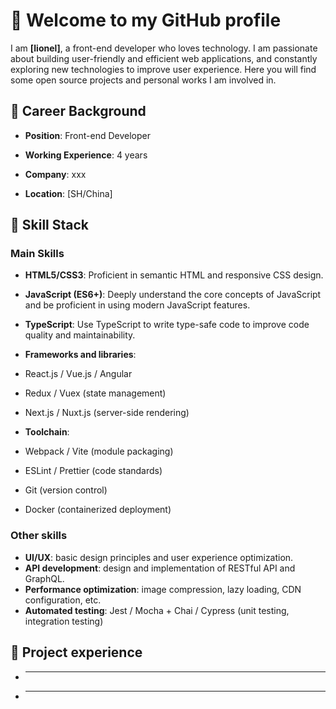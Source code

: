 # 🌟 Welcome to my GitHub profile

I am **[lionel]**, a front-end developer who loves technology. I am passionate about building user-friendly and efficient web applications, and constantly exploring new technologies to improve user experience. Here you will find some open source projects and personal works I am involved in.

## 💼 Career Background

- **Position**: Front-end Developer

- **Working Experience**: 4 years

- **Company**: xxx
- **Location**: [SH/China]

## 🔧 Skill Stack

### Main Skills

- **HTML5/CSS3**: Proficient in semantic HTML and responsive CSS design.

- **JavaScript (ES6+)**: Deeply understand the core concepts of JavaScript and be proficient in using modern JavaScript features.

- **TypeScript**: Use TypeScript to write type-safe code to improve code quality and maintainability.
- **Frameworks and libraries**:
- React.js / Vue.js / Angular
- Redux / Vuex (state management)
- Next.js / Nuxt.js (server-side rendering)
- **Toolchain**:
- Webpack / Vite (module packaging)
- ESLint / Prettier (code standards)
- Git (version control)
- Docker (containerized deployment)

### Other skills

- **UI/UX**: basic design principles and user experience optimization.
- **API development**: design and implementation of RESTful API and GraphQL.
- **Performance optimization**: image compression, lazy loading, CDN configuration, etc.
- **Automated testing**: Jest / Mocha + Chai / Cypress (unit testing, integration testing)

## 🚀 Project experience

- ***
- ***

<!--
**LionelSZ/LionelSZ** is a ✨ _special_ ✨ repository because its `README.md` (this file) appears on your GitHub profile.

Here are some ideas to get you started:

- 🔭 I’m currently working on ...
- 🌱 I’m currently learning ...
- 👯 I’m looking to collaborate on ...
- 🤔 I’m looking for help with ...
- 💬 Ask me about ...
- 📫 How to reach me: ...
- 😄 Pronouns: ...
- ⚡ Fun fact: ...
-->
